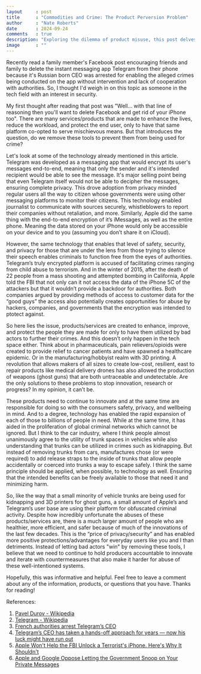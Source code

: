 ```yaml
---
layout     : post
title      : "Commodities and Crime: The Product Perversion Problem"
author     : "Nate Roberts"
date       : 2024-09-24
comments   : true
description: "Exploring the dilemma of product misuse, this post delves into how a small percentage of users can exploit consumer technologies for criminal activities. From Telegram to Apple, discover why discontinuing these innovations isn’t the solution and how we can balance progress with safety."
image      : ""
---
```


<p class="intro"><span class="dropcap">R</span>ecently read a family member's Facebook post encouraging friends and family to delete the instant messaging app Telegram from their phone because it's Russian born CEO was arrested for enabling the alleged crimes being conducted on the app without intervention and lack of cooperation with authorities. So, I thought I'd weigh in on this topic as someone in the tech field with an interest in security.</p>

My first thought after reading that post was "Well... with that line of reasoning then you'll want to delete Facebook and get rid of your iPhone too". There are many services/products that are made to enhance the lives, reduce the workload, and protect the end user, only to have that same platform co-opted to serve mischievous means. But that introduces the question, do we remove these tools to prevent them from being used for crime?

Let's look at some of the technology already mentioned in this article. Telegram was developed as a messaging app that would encrypt its user's messages end-to-end, meaning that only the sender and it's intended recipient would be able to see the message. It's major selling point being that even Telegram itself would not be able to decipher the messages, ensuring complete privacy. This drove adoption from privacy minded regular users all the way to citizen whose governments were using other messaging platforms to monitor their citizens. This technology enabled journalist to communicate with sources securely, whistleblowers to report their companies without retaliation, and more. Similarly, Apple did the same thing with the end-to-end encryption of it’s iMessages, as well as the entire phone. Meaning the data stored on your iPhone would only be accessible on your device and to you (assuming you don’t share it on iCloud). 

However, the same technology that enables that level of safety, security, and privacy for those that are under the lens from those trying to silence their speech enables criminals to function free from the eyes of authorities. Telegram’s truly encrypted platform is accused of facilitating crimes ranging from child abuse to terrorism. And in the winter of 2015, after the death of 22 people from a mass shooting and attempted bombing in California, Apple told the FBI that not only can it not access the data of the iPhone 5C of the attackers but that it wouldn’t provide a backdoor for authorities. Both companies argued by providing methods of access to customer data for the “good guys” the access also potentially creates opportunities for abuse by hackers, companies, and governments that the encryption was intended to ptotect against. 

So here lies the issue, products/services are created to enhance, improve, and protect the people they are made for only to have them utilized by bad actors to further their crimes. And this doesn’t only happen in the tech space either. Think about in pharmaceuticals, pain relievers/opioids were created to provide relief to cancer patients and have spawned a healthcare epidemic.  Or in the manufacturing/hobbyist realm with 3D printing. A revolution that allows makers of all sizes to create low-cost, resilient, east to repair products like medical delivery drones has also allowed the production of weapons (ghost guns) that are both untraceable and undetectable. Are the only solutions to these problems to stop innovation, research or progress? In my opinion, it can’t be.

These products need to continue to innovate and at the same time are responsible for doing so with the consumers safety, privacy, and wellbeing in mind. And to a degree, technology has enabled the rapid expansion of each of those to billions of people in need. While at the same time, it has aided in the proliferation of global criminal networks which cannot be ignored. But I think to the car industry, where I think people almost unanimously agree to the utility of trunk spaces in vehicles while also understanding that trunks can be utilized in crimes such as kidnapping. But instead of removing trunks from cars, manufactures chose (or were required) to add release straps to the inside of trunks that allow people accidentally or coerced into trunks a way to escape safely. I think the same principle should be applied, when possible, to technology as well. Ensuring that the intended benefits can be freely available to those that need it and minimizing harm.

So, like the way that a small minority of vehicle trunks are being used for kidnapping and 3D printers for ghost guns, a small amount of Apple’s and Telegram’s user base are using their platform for obfuscated criminal activity. Despite how incredibly unfortunate the abuses of these products/services are, there is a much larger amount of people who are healthier, more efficient, and safer because of much of the innovations of the last few decades.  This is the “price of privacy/security” and has enabled more positive protections/advantages for everyday users like you and I than detriments. Instead of letting bad actors "win" by removing these tools, I believe that we need to continue to hold producers accountable to innovate and iterate with countermeasures that also make it harder for abuse of these well-intentioned systems.

Hopefully, this was informative and helpful. Feel free to leave a comment about any of the information, products, or questions that you have. Thanks for reading!

References:
1. [Pavel Durov - Wikipedia](https://en.wikipedia.org/wiki/Pavel_Durov)
2. [Telegram - Wikipedia](https://en.wikipedia.org/wiki/Telegram_(software))
3. [French authorities arrest Telegram’s CEO](https://www.theverge.com/2024/8/24/24227672/telegram-ceo-pavel-durov-arrested-ceo)
4. [Telegram’s CEO has taken a hands-off approach for years — now his luck might have run out](https://www.theverge.com/2024/8/27/24229935/telegram-pavel-durov-france-arrest-moderation-crime)
5. [Apple Won't Help the FBI Unlock a Terrorist's iPhone. Here's Why It Shouldn't](https://www.inc.com/jason-aten/apple-wont-help-fbi-unlock-a-terrorists-iphone-heres-why-it-shouldnt.html)
6. [Apple and Google Oppose Letting the Government Snoop on Your Private Messages](https://www.inc.com/jason-aten/apple-google-sign-open-letter-opposing-ghost-protocol-access-to-your-private-messages.html)
